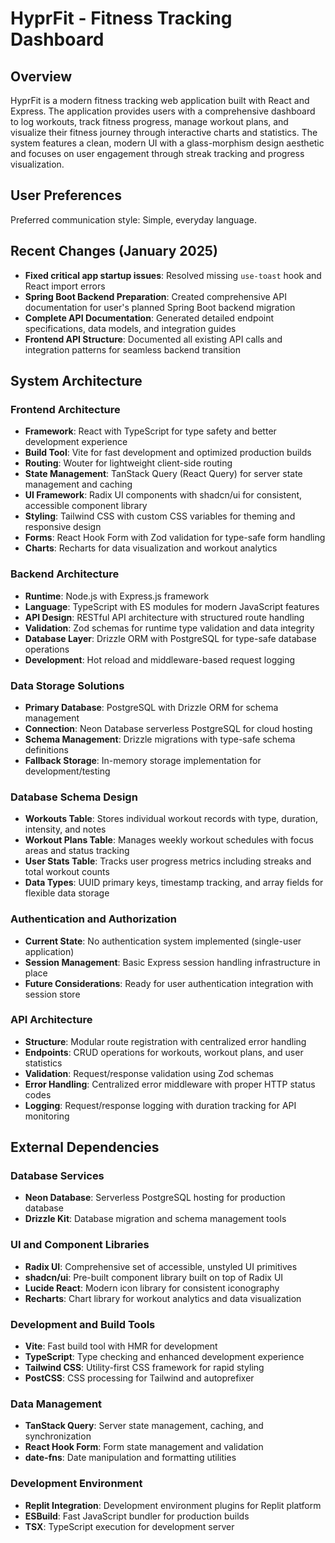 # HyprFit - Fitness Tracking Dashboard

## Overview

HyprFit is a modern fitness tracking web application built with React and Express. The application provides users with a comprehensive dashboard to log workouts, track fitness progress, manage workout plans, and visualize their fitness journey through interactive charts and statistics. The system features a clean, modern UI with a glass-morphism design aesthetic and focuses on user engagement through streak tracking and progress visualization.

## User Preferences

Preferred communication style: Simple, everyday language.

## Recent Changes (January 2025)

- **Fixed critical app startup issues**: Resolved missing `use-toast` hook and React import errors
- **Spring Boot Backend Preparation**: Created comprehensive API documentation for user's planned Spring Boot backend migration
- **Complete API Documentation**: Generated detailed endpoint specifications, data models, and integration guides
- **Frontend API Structure**: Documented all existing API calls and integration patterns for seamless backend transition

## System Architecture

### Frontend Architecture
- **Framework**: React with TypeScript for type safety and better development experience
- **Build Tool**: Vite for fast development and optimized production builds
- **Routing**: Wouter for lightweight client-side routing
- **State Management**: TanStack Query (React Query) for server state management and caching
- **UI Framework**: Radix UI components with shadcn/ui for consistent, accessible component library
- **Styling**: Tailwind CSS with custom CSS variables for theming and responsive design
- **Forms**: React Hook Form with Zod validation for type-safe form handling
- **Charts**: Recharts for data visualization and workout analytics

### Backend Architecture
- **Runtime**: Node.js with Express.js framework
- **Language**: TypeScript with ES modules for modern JavaScript features
- **API Design**: RESTful API architecture with structured route handling
- **Validation**: Zod schemas for runtime type validation and data integrity
- **Database Layer**: Drizzle ORM with PostgreSQL for type-safe database operations
- **Development**: Hot reload and middleware-based request logging

### Data Storage Solutions
- **Primary Database**: PostgreSQL with Drizzle ORM for schema management
- **Connection**: Neon Database serverless PostgreSQL for cloud hosting
- **Schema Management**: Drizzle migrations with type-safe schema definitions
- **Fallback Storage**: In-memory storage implementation for development/testing

### Database Schema Design
- **Workouts Table**: Stores individual workout records with type, duration, intensity, and notes
- **Workout Plans Table**: Manages weekly workout schedules with focus areas and status tracking
- **User Stats Table**: Tracks user progress metrics including streaks and total workout counts
- **Data Types**: UUID primary keys, timestamp tracking, and array fields for flexible data storage

### Authentication and Authorization
- **Current State**: No authentication system implemented (single-user application)
- **Session Management**: Basic Express session handling infrastructure in place
- **Future Considerations**: Ready for user authentication integration with session store

### API Architecture
- **Structure**: Modular route registration with centralized error handling
- **Endpoints**: CRUD operations for workouts, workout plans, and user statistics
- **Validation**: Request/response validation using Zod schemas
- **Error Handling**: Centralized error middleware with proper HTTP status codes
- **Logging**: Request/response logging with duration tracking for API monitoring

## External Dependencies

### Database Services
- **Neon Database**: Serverless PostgreSQL hosting for production database
- **Drizzle Kit**: Database migration and schema management tools

### UI and Component Libraries
- **Radix UI**: Comprehensive set of accessible, unstyled UI primitives
- **shadcn/ui**: Pre-built component library built on top of Radix UI
- **Lucide React**: Modern icon library for consistent iconography
- **Recharts**: Chart library for workout analytics and data visualization

### Development and Build Tools
- **Vite**: Fast build tool with HMR for development
- **TypeScript**: Type checking and enhanced development experience
- **Tailwind CSS**: Utility-first CSS framework for rapid styling
- **PostCSS**: CSS processing for Tailwind and autoprefixer

### Data Management
- **TanStack Query**: Server state management, caching, and synchronization
- **React Hook Form**: Form state management and validation
- **date-fns**: Date manipulation and formatting utilities

### Development Environment
- **Replit Integration**: Development environment plugins for Replit platform
- **ESBuild**: Fast JavaScript bundler for production builds
- **TSX**: TypeScript execution for development server